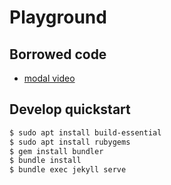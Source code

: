 # Playground

## Borrowed code

* [modal video](https://github.com/appleple/modal-video)

## Develop quickstart

~~~bash
$ sudo apt install build-essential
$ sudo apt install rubygems
$ gem install bundler
$ bundle install
$ bundle exec jekyll serve
~~~
